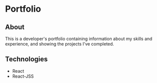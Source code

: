 # Portfolio

## About

This is a developer's portfolio containing information about my skills and experience, and showing the projects I've completed.

## Technologies

- React
- React-JSS

